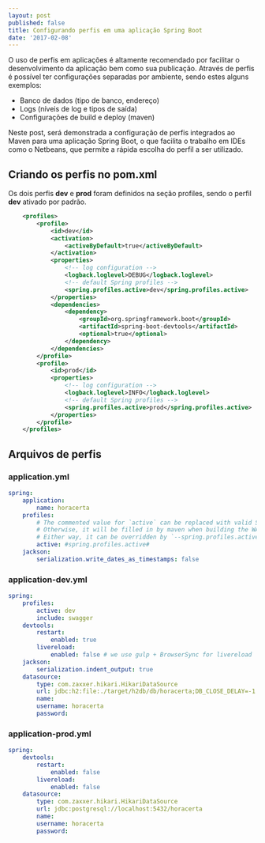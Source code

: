```yaml
---
layout: post
published: false
title: Configurando perfis em uma aplicação Spring Boot
date: '2017-02-08'
---
```

O uso de perfis em aplicações é altamente recomendado por facilitar o desenvolvimento da aplicação bem como sua publicação. Através de perfis é possível ter configurações separadas por ambiente, sendo estes alguns exemplos:
- Banco de dados (tipo de banco, endereço)
- Logs (níveis de log e tipos de saída)
- Configurações de build e deploy (maven)

Neste post, será demonstrada a configuração de perfis integrados ao Maven para uma aplicação Spring Boot, o que facilita o trabalho em IDEs como o Netbeans, que permite a rápida escolha do perfil a ser utilizado.

## Criando os perfis no pom.xml

Os dois perfis **dev** e **prod** foram definidos na seção profiles, sendo o perfil **dev** ativado por padrão.

```xml
    <profiles>
        <profile>
            <id>dev</id>
            <activation>
                <activeByDefault>true</activeByDefault>
            </activation>
            <properties>
                <!-- log configuration -->
                <logback.loglevel>DEBUG</logback.loglevel>
                <!-- default Spring profiles -->
                <spring.profiles.active>dev</spring.profiles.active>
            </properties>
            <dependencies>
                <dependency>
                    <groupId>org.springframework.boot</groupId>
                    <artifactId>spring-boot-devtools</artifactId>
                    <optional>true</optional>
                </dependency>
            </dependencies>
        </profile>
        <profile>
            <id>prod</id>
            <properties>
                <!-- log configuration -->
                <logback.loglevel>INFO</logback.loglevel>
                <!-- default Spring profiles -->
                <spring.profiles.active>prod</spring.profiles.active>
            </properties>
        </profile>
    </profiles>
```    

## Arquivos de perfis

### application.yml

```yml
spring:
    application:
        name: horacerta
    profiles:
        # The commented value for `active` can be replaced with valid Spring profiles to load.
        # Otherwise, it will be filled in by maven when building the WAR file
        # Either way, it can be overridden by `--spring.profiles.active` value passed in the commandline or `-Dspring.profiles.active` set in `JAVA_OPTS`
        active: #spring.profiles.active#
    jackson:
        serialization.write_dates_as_timestamps: false
```

### application-dev.yml

```yml
spring:
    profiles:
        active: dev
        include: swagger
    devtools:
        restart:
            enabled: true
        livereload:
            enabled: false # we use gulp + BrowserSync for livereload
    jackson:
        serialization.indent_output: true
    datasource:
        type: com.zaxxer.hikari.HikariDataSource
        url: jdbc:h2:file:./target/h2db/db/horacerta;DB_CLOSE_DELAY=-1
        name:
        username: horacerta
        password:
```

### application-prod.yml

```yml
spring:
    devtools:
        restart:
            enabled: false
        livereload:
            enabled: false
    datasource:
        type: com.zaxxer.hikari.HikariDataSource
        url: jdbc:postgresql://localhost:5432/horacerta
        name:
        username: horacerta
        password:
```


